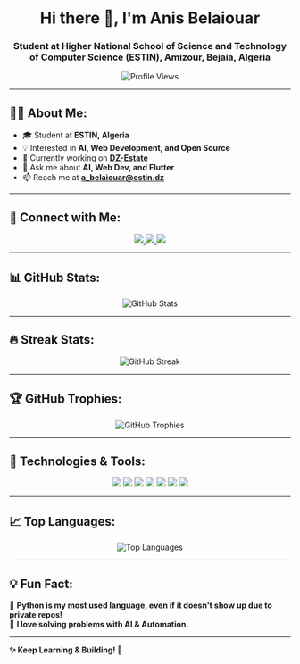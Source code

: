 <h1 align="center">Hi there 👋, I'm Anis Belaiouar</h1>
<h3 align="center">Student at Higher National School of Science and Technology of Computer Science (ESTIN), Amizour, Bejaia, Algeria</h3>

<p align="center">
  <img src="https://komarev.com/ghpvc/?username=anisbl&label=Profile%20Views&color=blue&style=flat" alt="Profile Views" />
</p>

---

## 🧑‍💻 About Me:
- 🎓 Student at **ESTIN, Algeria**  
- 💡 Interested in **AI, Web Development, and Open Source**  
- 🚀 Currently working on **[DZ-Estate](https://github.com/anisbl/DZ-Estate)**  
- 💬 Ask me about **AI, Web Dev, and Flutter**  
- 📫 Reach me at **a_belaiouar@estin.dz**  

---

## 🚀 Connect with Me:
<p align="center">
  <a href="https://www.linkedin.com/in/anis-belaiouar">
    <img src="https://img.shields.io/badge/LinkedIn-0077B5?style=for-the-badge&logo=linkedin&logoColor=white" />
  </a>
  <a href="mailto:a_belaiouar@estin.dz">
    <img src="https://img.shields.io/badge/Email-D14836?style=for-the-badge&logo=gmail&logoColor=white" />
  </a>
  <a href="https://github.com/anisbl">
    <img src="https://img.shields.io/badge/GitHub-181717?style=for-the-badge&logo=github&logoColor=white" />
  </a>
</p>

---

## 📊 GitHub Stats:
<p align="center">
  <img src="https://github-readme-stats.vercel.app/api?username=anisbl&theme=dark&hide_border=false&include_all_commits=false&count_private=true" alt="GitHub Stats" />
</p>

---

## 🔥 Streak Stats:
<p align="center">
  <img src="https://streak-stats.demolab.com?user=anisbl&theme=dark&hide_border=false" alt="GitHub Streak" />
</p>

---

## 🏆 GitHub Trophies:
<p align="center">
  <img src="https://github-profile-trophy.vercel.app/?username=anisbl&theme=radical&no-frame=false&no-bg=true&margin-w=4" alt="GitHub Trophies" />
</p>

---

## 🔧 Technologies & Tools:
<p align="center">
  <img src="https://img.shields.io/badge/Python-3776AB?style=for-the-badge&logo=python&logoColor=white" />
  <img src="https://img.shields.io/badge/JavaScript-F7DF1E?style=for-the-badge&logo=javascript&logoColor=black" />
  <img src="https://img.shields.io/badge/Flutter-02569B?style=for-the-badge&logo=flutter&logoColor=white" />
  <img src="https://img.shields.io/badge/Node.js-43853D?style=for-the-badge&logo=node.js&logoColor=white" />
  <img src="https://img.shields.io/badge/React-61DAFB?style=for-the-badge&logo=react&logoColor=black" />
  <img src="https://img.shields.io/badge/Tailwind_CSS-38B2AC?style=for-the-badge&logo=tailwind-css&logoColor=white" />
  <img src="https://img.shields.io/badge/MySQL-4479A1?style=for-the-badge&logo=mysql&logoColor=white" />
</p>

---

## 📈 Top Languages:
<p align="center">
  <img src="https://github-readme-stats.vercel.app/api/top-langs/?username=anisbl&theme=dark&hide_border=false&include_all_commits=true&count_private=true&layout=compact" alt="Top Languages" />
</p>

---

## 💡 Fun Fact:
🐍 **Python is my most used language, even if it doesn't show up due to private repos!**  
🧠 **I love solving problems with AI & Automation.**  

---

**✨ Keep Learning & Building! 🚀**
